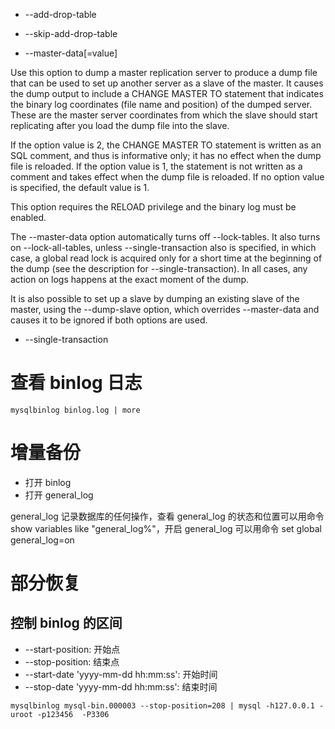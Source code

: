 
- --add-drop-table
- --skip-add-drop-table

- --master-data[=value]

Use this option to dump a master replication server to produce a dump file that can be used to set up another server as a slave of the master. It causes the dump output to include a CHANGE MASTER TO statement that indicates the binary log coordinates (file name and position) of the dumped server. These are the master server coordinates from which the slave should start replicating after you load the dump file into the slave.

If the option value is 2, the CHANGE MASTER TO statement is written as an SQL comment, and thus is informative only; it has no effect when the dump file is reloaded. If the option value is 1, the statement is not written as a comment and takes effect when the dump file is reloaded. If no option value is specified, the default value is 1.

This option requires the RELOAD privilege and the binary log must be enabled.

The --master-data option automatically turns off --lock-tables. It also turns on --lock-all-tables, unless --single-transaction also is specified, in which case, a global read lock is acquired only for a short time at the beginning of the dump (see the description for --single-transaction). In all cases, any action on logs happens at the exact moment of the dump.

It is also possible to set up a slave by dumping an existing slave of the master, using the --dump-slave option, which overrides --master-data and causes it to be ignored if both options are used.

- --single-transaction


# 查看 binlog 日志

```
mysqlbinlog binlog.log | more
```

# 增量备份
- 打开 binlog
- 打开 general_log 

general_log 记录数据库的任何操作，查看 general_log 的状态和位置可以用命令 show variables like "general_log%"，开启 general_log 可以用命令 set global general_log=on


# 部分恢复

## 控制 binlog 的区间

- --start-position: 开始点
- --stop-position: 结束点
- --start-date 'yyyy-mm-dd hh:mm:ss': 开始时间
- --stop-date 'yyyy-mm-dd hh:mm:ss': 结束时间

```
mysqlbinlog mysql-bin.000003 --stop-position=208 | mysql -h127.0.0.1 -uroot -p123456  -P3306
```

